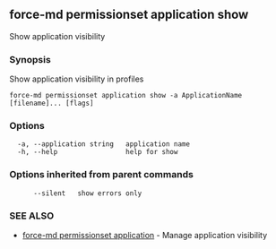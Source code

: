 ## force-md permissionset application show

Show application visibility

### Synopsis

Show application visibility in profiles

```
force-md permissionset application show -a ApplicationName [filename]... [flags]
```

### Options

```
  -a, --application string   application name
  -h, --help                 help for show
```

### Options inherited from parent commands

```
      --silent   show errors only
```

### SEE ALSO

* [force-md permissionset application](force-md_permissionset_application.md)	 - Manage application visibility

